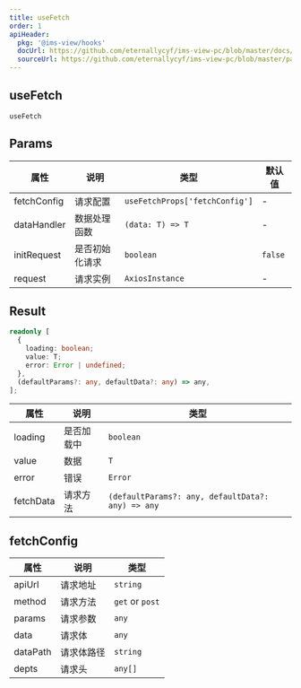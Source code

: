 ```yaml
---
title: useFetch
order: 1
apiHeader:
  pkg: '@ims-view/hooks'
  docUrl: https://github.com/eternallycyf/ims-view-pc/blob/master/docs/hooks/useFetch.md
  sourceUrl: https://github.com/eternallycyf/ims-view-pc/blob/master/packages/hooks/src/useFetch.tsx
---
```


## useFetch

<code src='./demo/useFetch.tsx'>useFetch</code>

## Params

| 属性        | 说明           | 类型                           | 默认值  |
| ----------- | -------------- | ------------------------------ | ------- |
| fetchConfig | 请求配置       | `useFetchProps['fetchConfig']` | -       |
| dataHandler | 数据处理函数   | `(data: T) => T`               | -       |
| initRequest | 是否初始化请求 | `boolean`                      | `false` |
| request     | 请求实例       | `AxiosInstance`                | -       |

## Result

```ts
readonly [
  {
    loading: boolean;
    value: T;
    error: Error | undefined;
  },
  (defaultParams?: any, defaultData?: any) => any,
];
```

| 属性      | 说明       | 类型                                              |
| --------- | ---------- | ------------------------------------------------- |
| loading   | 是否加载中 | `boolean`                                         |
| value     | 数据       | `T`                                               |
| error     | 错误       | `Error`                                           |
| fetchData | 请求方法   | `(defaultParams?: any, defaultData?: any) => any` |

## fetchConfig

| 属性     | 说明       | 类型            |
| -------- | ---------- | --------------- |
| apiUrl   | 请求地址   | `string`        |
| method   | 请求方法   | `get` or `post` |
| params   | 请求参数   | `any`           |
| data     | 请求体     | `any`           |
| dataPath | 请求体路径 | `string`        |
| depts    | 请求头     | `any[]`         |
